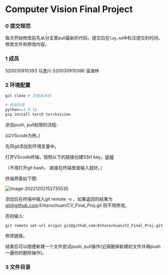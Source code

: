 # Computer Vision Final Project



### 0 提交规范

每次开始修改前先从分支里pull最新的代码，提交后在`log.md`中标注提交的时间、修改文件和修改内容。



### 1 成员

520030910393 马逸川
520030910396 温海林


### 2 环境配置

```python
git clone # 克隆到本地

# 使用的库
python==3.9.15
pip install torch torchvision 
```

添加push, pull权限的流程:

(以VScode为例。)

先将git添加到环境变量中。

打开VScode终端，按照以下的链接创建SSH key。[链接 ](https://segmentfault.com/a/1190000018826722) 

（不用打开git bash， 直接在终端里面输入就好。）

终端界面如下图:

![image-20221202152735535](C:\Users\YichuanMa\AppData\Roaming\Typora\typora-user-images\image-20221202152735535.png)

添加后在终端中输入git remote -v ，如果返回的结果为 git@github.com:Entarochuan/CV_Final_Proj.git 则不用修改。

否则输入:

`git remote set-url origin git@github.com:Entarochuan/CV_Final_Proj.git`

修改链接。

结束后可以随便新建一个文件尝试push, pull操作(记得删掉新建的文件并再push一遍你的删除操作)。



### 3 文件目录

